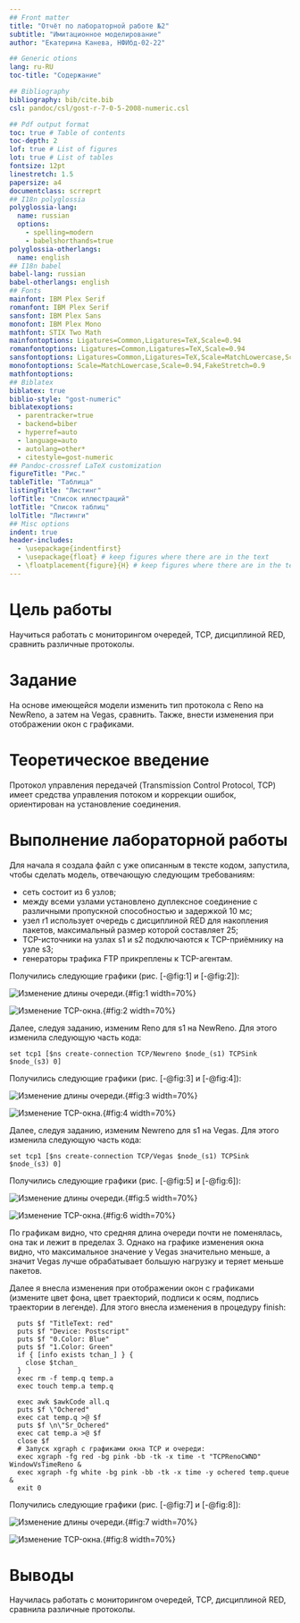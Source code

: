 ```yaml
---
## Front matter
title: "Отчёт по лабораторной работе №2"
subtitle: "Имитационное моделирование"
author: "Екатерина Канева, НФИбд-02-22"

## Generic otions
lang: ru-RU
toc-title: "Содержание"

## Bibliography
bibliography: bib/cite.bib
csl: pandoc/csl/gost-r-7-0-5-2008-numeric.csl

## Pdf output format
toc: true # Table of contents
toc-depth: 2
lof: true # List of figures
lot: true # List of tables
fontsize: 12pt
linestretch: 1.5
papersize: a4
documentclass: scrreprt
## I18n polyglossia
polyglossia-lang:
  name: russian
  options:
	- spelling=modern
	- babelshorthands=true
polyglossia-otherlangs:
  name: english
## I18n babel
babel-lang: russian
babel-otherlangs: english
## Fonts
mainfont: IBM Plex Serif
romanfont: IBM Plex Serif
sansfont: IBM Plex Sans
monofont: IBM Plex Mono
mathfont: STIX Two Math
mainfontoptions: Ligatures=Common,Ligatures=TeX,Scale=0.94
romanfontoptions: Ligatures=Common,Ligatures=TeX,Scale=0.94
sansfontoptions: Ligatures=Common,Ligatures=TeX,Scale=MatchLowercase,Scale=0.94
monofontoptions: Scale=MatchLowercase,Scale=0.94,FakeStretch=0.9
mathfontoptions:
## Biblatex
biblatex: true
biblio-style: "gost-numeric"
biblatexoptions:
  - parentracker=true
  - backend=biber
  - hyperref=auto
  - language=auto
  - autolang=other*
  - citestyle=gost-numeric
## Pandoc-crossref LaTeX customization
figureTitle: "Рис."
tableTitle: "Таблица"
listingTitle: "Листинг"
lofTitle: "Список иллюстраций"
lotTitle: "Список таблиц"
lolTitle: "Листинги"
## Misc options
indent: true
header-includes:
  - \usepackage{indentfirst}
  - \usepackage{float} # keep figures where there are in the text
  - \floatplacement{figure}{H} # keep figures where there are in the text
---
```


# Цель работы

Научиться работать с мониторингом очередей, TCP, дисциплиной RED, сравнить различные протоколы.

# Задание

На основе имеющейся модели изменить тип протокола с Reno на NewReno, а затем на Vegas, сравнить. Также, внести изменения при отображении окон с графиками.

# Теоретическое введение

Протокол управления передачей (Transmission Control Protocol, TCP) имеет средства управления потоком и коррекции ошибок, ориентирован на установление соединения.

# Выполнение лабораторной работы

Для начала я создала файл с уже описанным в тексте кодом, запустила, чтобы сделать модель, отвечающую следующим требованиям:

- сеть состоит из 6 узлов;
- между всеми узлами установлено дуплексное соединение с различными пропускной способностью и задержкой 10 мс;
- узел r1 использует очередь с дисциплиной RED для накопления пакетов, максимальный размер которой составляет 25;
- TCP-источники на узлах s1 и s2 подключаются к TCP-приёмнику на узле s3;
- генераторы трафика FTP прикреплены к TCP-агентам.

Получились следующие графики (рис. [-@fig:1] и [-@fig:2]):

![Изменение длины очереди.](image/1.png){#fig:1 width=70%}

![Изменение TCP-окна.](image/2.png){#fig:2 width=70%}

Далее, следуя заданию, изменим Reno для s1 на NewReno. Для этого изменила следующую часть кода:

```
set tcp1 [$ns create-connection TCP/Newreno $node_(s1) TCPSink $node_(s3) 0]
```

Получились следующие графики (рис. [-@fig:3] и [-@fig:4]):

![Изменение длины очереди.](image/3.png){#fig:3 width=70%}

![Изменение TCP-окна.](image/4.png){#fig:4 width=70%}

Далее, следуя заданию, изменим Newreno для s1 на Vegas. Для этого изменила следующую часть кода:

```
set tcp1 [$ns create-connection TCP/Vegas $node_(s1) TCPSink $node_(s3) 0]
```

Получились следующие графики (рис. [-@fig:5] и [-@fig:6]):

![Изменение длины очереди.](image/5.png){#fig:5 width=70%}

![Изменение TCP-окна.](image/6.png){#fig:6 width=70%}

По графикам видно, что средняя длина очереди почти не поменялась, она так и лежит в пределах 3. Однако на графике изменения окна видно, что максимальное значение у Vegas значительно меньше, а значит Vegas лучше обрабатывает большую нагрузку и теряет меньше пакетов.

Далее я внесла изменения при отображении окон с графиками (измените цвет фона, цвет траекторий, подписи к осям, подпись траектории в легенде). Для этого внесла изменения в процедуру finish:

```
  puts $f "TitleText: red"
  puts $f "Device: Postscript"
  puts $f "0.Color: Blue"
  puts $f "1.Color: Green"
  if { [info exists tchan_] } {
    close $tchan_
  }
  exec rm -f temp.q temp.a
  exec touch temp.a temp.q

  exec awk $awkCode all.q
  puts $f \"Ochered"
  exec cat temp.q >@ $f
  puts $f \n\"Sr_Ochered"
  exec cat temp.a >@ $f
  close $f
  # Запуск xgraph с графиками окна TCP и очереди:
  exec xgraph -fg red -bg pink -bb -tk -x time -t "TCPRenoCWND" WindowVsTimeReno &
  exec xgraph -fg white -bg pink -bb -tk -x time -y ochered temp.queue &
  exit 0
``` 

Получились следующие графики (рис. [-@fig:7] и [-@fig:8]):

![Изменение длины очереди.](image/7.png){#fig:7 width=70%}

![Изменение TCP-окна.](image/8.png){#fig:8 width=70%}

# Выводы

Научилась работать с мониторингом очередей, TCP, дисциплиной RED, сравнила различные протоколы.